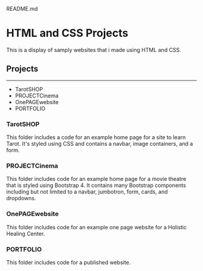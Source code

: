 README.md

# **HTML and CSS Projects**

This is a display of samply websites that i made using HTML and CSS.

## **Projects**
***

* TarotSHOP
* PROJECTCinema
* OnePAGEwebsite
* PORTFOLIO

### **TarotSHOP**

This folder includes a code for an example home page for a site to learn Tarot.  It's styled using CSS and contains a navbar, image containers, and a form.

### **PROJECTCinema**

This folder includes code for an example home page for a movie theatre that is styled using Bootstrap 4.  It contains many Bootstrap components including but not limited to a navbar, jumbotron, form, cards, and dropdowns.

### **OnePAGEwebsite**
This folder includes code for an example one page website for a Holistic Healing Center.

### **PORTFOLIO**

This folder includes code for a published website.
